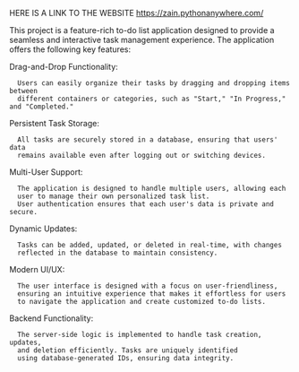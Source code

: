 HERE IS A LINK TO THE WEBSITE https://zain.pythonanywhere.com/


This project is a feature-rich to-do list application designed to provide a seamless and interactive task management experience.
The application offers the following key features:

Drag-and-Drop Functionality:

      Users can easily organize their tasks by dragging and dropping items between 
      different containers or categories, such as "Start," "In Progress," and "Completed."
  
Persistent Task Storage:

      All tasks are securely stored in a database, ensuring that users' data 
      remains available even after logging out or switching devices.
      
Multi-User Support:

      The application is designed to handle multiple users, allowing each 
      user to manage their own personalized task list.
      User authentication ensures that each user's data is private and secure.
      
Dynamic Updates:

      Tasks can be added, updated, or deleted in real-time, with changes 
      reflected in the database to maintain consistency.
      
Modern UI/UX:

      The user interface is designed with a focus on user-friendliness, 
      ensuring an intuitive experience that makes it effortless for users 
      to navigate the application and create customized to-do lists.
      
Backend Functionality:

      The server-side logic is implemented to handle task creation, updates, 
      and deletion efficiently. Tasks are uniquely identified 
      using database-generated IDs, ensuring data integrity.
